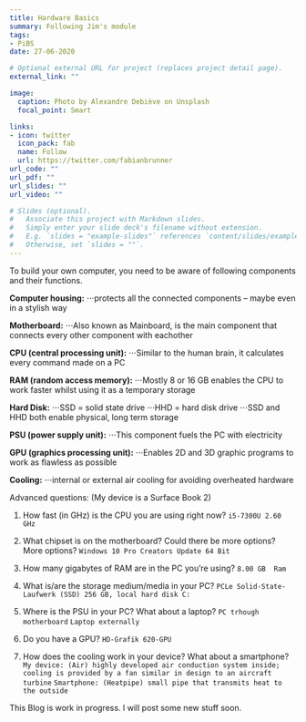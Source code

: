 ```yaml
---
title: Hardware Basics
summary: Following Jim's module 
tags:
- PiBS
date: 27-06-2020

# Optional external URL for project (replaces project detail page).
external_link: ""

image:
  caption: Photo by Alexandre Debiève on Unsplash
  focal_point: Smart

links:
- icon: twitter
  icon_pack: fab
  name: Follow
  url: https://twitter.com/fabianbrunner
url_code: ""
url_pdf: ""
url_slides: ""
url_video: ""

# Slides (optional).
#   Associate this project with Markdown slides.
#   Simply enter your slide deck's filename without extension.
#   E.g. `slides = "example-slides"` references `content/slides/example-slides.md`.
#   Otherwise, set `slides = ""`.
---
```


To build your own computer, you need to be aware of following components and their functions.


**Computer housing:** 
⋅⋅⋅protects all the connected components – maybe even in a stylish way

**Motherboard:**
⋅⋅⋅Also known as Mainboard, is the main component that connects every other component with eachother

**CPU (central processing unit):**
⋅⋅⋅Similar to the human brain, it calculates every command made on a PC 

**RAM (random access memory):**
⋅⋅⋅Mostly 8 or 16 GB enables the CPU to work faster whilst using it as a temporary storage

**Hard Disk:**
⋅⋅⋅SSD = solid state drive
⋅⋅⋅HHD = hard disk drive
⋅⋅⋅SSD and HHD both enable physical, long term storage

**PSU (power supply unit):**
⋅⋅⋅This component fuels the PC with electricity

**GPU (graphics processing unit):**
⋅⋅⋅Enables 2D and 3D graphic programs to work as flawless as possible

**Cooling:**
⋅⋅⋅internal or external air cooling for avoiding overheated hardware



Advanced questions:
(My device is a Surface Book 2)

1.	How fast (in GHz) is the CPU you are using right now?
    `i5-7300U 2.60 GHz`

2.	What chipset is on the motherboard? Could there be more options?
    More options?
    `Windows 10 Pro Creators Update 64 Bit`

3.	How many gigabytes of RAM are in the PC you’re using?
    `8.00 GB  Ram`

4.	What is/are the storage medium/media in your PC?
    `PCLe Solid-State-Laufwerk (SSD) 256 GB, local hard disk C:`

5.	Where is the PSU in your PC? What about a laptop?
    `PC trhough motherboard`
    `Laptop externally`

6.	Do you have a GPU?
    `HD-Grafik 620-GPU`

7.	How does the cooling work in your device? What about a smartphone?
    `My device: (Air) highly developed air conduction system inside; cooling is provided by a fan similar in design to an aircraft turbine`
    `Smartphone: (Heatpipe) small pipe that transmits heat to the outside`



This Blog is work in progress. I will post some new stuff soon.
